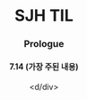 <div align = "center">
 
 # <center>**SJH TIL**</center>

 ### Prologue 

 #### <center> 7.14 (가장 주된 내용)

<d/div>
